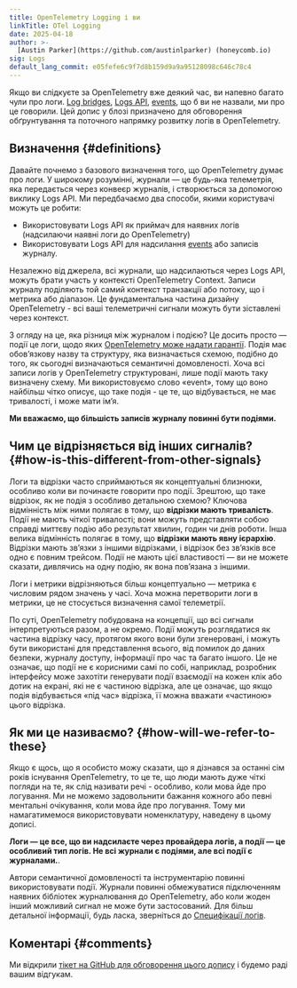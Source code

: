 ```yaml
---
title: OpenTelemetry Logging і ви
linkTitle: OTel Logging
date: 2025-04-18
author: >-
  [Austin Parker](https://github.com/austinlparker) (honeycomb.io)
sig: Logs
default_lang_commit: e05fefe6c9f7d8b159d9a9a95128098c646c78c4
---
```


Якщо ви слідкуєте за OpenTelemetry вже деякий час, ви напевно багато чули про логи. [Log bridges](/docs/specs/otel/glossary/#log-appender--bridge), [Logs API](/docs/specs/otel/logs/api), [events](/docs/concepts/glossary/#event), що б ви не назвали, ми про це говорили. Цей допис у блозі призначено для обговорення обґрунтування та поточного напрямку розвитку логів в OpenTelemetry.

## Визначення {#definitions}

Давайте почнемо з базового визначення того, що OpenTelemetry думає про логи. У широкому розумінні, журнали — це будь-яка телеметрія, яка передається через конвеєр журналів, і створюється за допомогою виклику Logs API. Ми передбачаємо два способи, якими користувачі можуть це робити:

- Використовувати Logs API як приймач для наявних логів (надсилаючи наявні логи до OpenTelemetry)
- Використовувати Logs API для надсилання [events](/docs/concepts/glossary/#event) або записів журналу.

Незалежно від джерела, всі журнали, що надсилаються через Logs API, можуть брати участь у контексті OpenTelemetry Context. Записи журналу поділяють той самий контекст транзакції або потоку, що і метрика або діапазон. Це фундаментальна частина дизайну OpenTelemetry - всі ваші телеметричні сигнали можуть бути зіставлені через контекст.

З огляду на це, яка різниця між журналом і подією? Це досить просто — події це логи, щодо яких [OpenTelemetry може надати гарантії](/docs/specs/otel/logs/data-model/#events). Подія має обовʼязкову назву та структуру, яка визначається схемою, подібно до того, як сьогодні визначаються семантичні домовленості. Хоча всі записи логів у OpenTelemetry структуровані, лише події мають таку визначену схему. Ми використовуємо слово «event», тому що воно найбільш чітко описує, що таке подія - це те, що відбувається, не має тривалості, і може мати імʼя.

**Ми вважаємо, що більшість записів журналу повинні бути подіями.**

## Чим це відрізняється від інших сигналів? {#how-is-this-different-from-other-signals}

Логи та відрізки часто сприймаються як концептуальні близнюки, особливо коли ви починаєте говорити про події. Зрештою, що таке відрізок, як не подія з особливо детальною схемою? Ключова відмінність між ними полягає в тому, що **відрізки мають тривалість**. Події не мають чіткої тривалості; вони можуть представляти собою справді миттєву подію або результат хвилин, годин чи днів роботи. Інша велика відмінність полягає в тому, що **відрізки мають явну ієрархію**. Відрізки мають звʼязки з іншими відрізками, і відрізок без звʼязків все одно є повним трейсом. Події не мають цієї властивості — ви не можете сказати, дивлячись на одну подію, як вона повʼязана з іншими.

Логи і метрики відрізняються більш концептуально — метрика є числовим рядом значень у часі. Хоча можна перетворити логи в метрики, це не стосується визначення самої телеметрії.

По суті, OpenTelemetry побудована на концепції, що всі сигнали інтерпретуються разом, а не окремо. Події можуть розглядатися як частина відрізку часу, протягом якого вони були згенеровані, і можуть бути використані для представлення всього, від помилок до даних безпеки, журналу доступу, інформації про час та багато іншого. Це не означає, що події не є корисними самі по собі, наприклад, розробник інтерфейсу може захотіти генерувати події взаємодії на кожен клік або дотик на екрані, які не є частиною відрізка, але це означає, що якщо подія відбувається «під час» відрізка, її можна вважати «частиною» цього відрізка.

## Як ми це називаємо? {#how-will-we-refer-to-these}

Якщо є щось, що я особисто можу сказати, що я дізнався за останні сім років існування OpenTelemetry, то це те, що люди мають дуже чіткі погляди на те, як слід називати речі - особливо, коли мова йде про логування. Ми не можемо задовольнити бажання кожного або певні ментальні очікування, коли мова йде про логування. Тому ми намагатимемося використовувати номенклатуру, наведену в цьому дописі.

**Логи — це все, що ви надсилаєте через провайдера логів, а події — це особливий тип логів. Не всі журнали є подіями, але всі події є журналами.**.

Автори семантичної домовленості та інструментарію повинні використовувати події. Журнали повинні обмежуватися підключенням наявних бібліотек журналювання до OpenTelemetry, або коли жоден інший можливий сигнал не може бути застосований. Для більш детальної інформації, будь ласка, зверніться до [Специфікації логів](/docs/specs/otel/logs).

## Коментарі {#comments}

Ми відкрили [тікет на GitHub для обговорення цього допису](https://github.com/open-telemetry/community/issues/2679) і будемо раді вашим відгукам.
